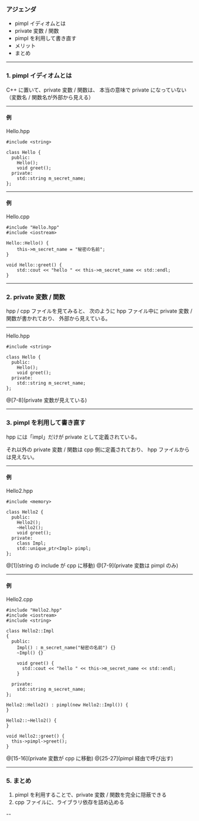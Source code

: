 ### アジェンダ
- pimpl イディオムとは
- private 変数 / 関数
- pimpl を利用して書き直す
- メリット
- まとめ

---

### 1. pimpl イディオムとは
C++ に置いて、private 変数 / 関数は、
本当の意味で private になっていない（変数名 / 関数名が外部から見える）

---

#### 例
Hello.hpp

```
#include <string>

class Hello {
  public:
    Hello();
    void greet();
  private:
    std::string m_secret_name;
};
```

---

#### 例
Hello.cpp

```
#include "Hello.hpp"
#include <iostream>

Hello::Hello() {
    this->m_secret_name = "秘密の名前";
}

void Hello::greet() {
    std::cout << "hello " << this->m_secret_name << std::endl;
}
```

---

### 2. private 変数 / 関数
hpp / cpp ファイルを見てみると、
次のように hpp ファイル中に private 変数 / 関数が書かれており、
外部から見えている。

---

Hello.hpp
```
#include <string>

class Hello {
  public:
    Hello();
    void greet();
  private:
    std::string m_secret_name;
};
```

@[7-8](private 変数が見えている)

---

### 3. pimpl を利用して書き直す
hpp には「impl」だけが private として定義されている。

それ以外の private 変数 / 関数は cpp 側に定義されており、
hpp ファイルからは見えない。

---

#### 例
Hello2.hpp
```
#include <memory>

class Hello2 {
  public:
    Hello2();
    ~Hello2();
    void greet();
  private:
    class Impl;
    std::unique_ptr<Impl> pimpl;
};
```

@[1](string の include が cpp に移動)
@[7-9](private 変数は pimpl のみ)

---

#### 例
Hello2.cpp
```
#include "Hello2.hpp"
#include <iostream>
#include <string>

class Hello2::Impl
{
  public:
    Impl() : m_secret_name("秘密の名前") {}
    ~Impl() {}

    void greet() {
      std::cout << "hello " << this->m_secret_name << std::endl;
    }

  private:
    std::string m_secret_name;
};

Hello2::Hello2() : pimpl(new Hello2::Impl()) {
}

Hello2::~Hello2() {
}

void Hello2::greet() {
  this->pimpl->greet();
}
```

@[15-16](private 変数が cpp に移動)
@[25-27](pimpl 経由で呼び出す)

---

### 5. まとめ

1. pimpl を利用することで、private 変数 / 関数を完全に隠蔽できる
2. cpp ファイルに、ライブラリ依存を詰め込める

--